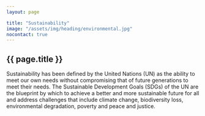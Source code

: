```yaml
---
layout: page

title: "Sustainability"
image: "/assets/img/heading/environmental.jpg"
nocontact: true
---
```


## {{ page.title }}
Sustainability has been defined by the United Nations (UN) as the ability to meet our own needs without compromising that of future generations to meet their needs.  The Sustainable Development Goals (SDGs) of the UN are the blueprint by which to achieve a better and more sustainable future for all and address challenges that include climate change, biodiversity loss, environmental degradation, poverty and peace and justice. 

